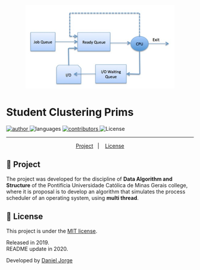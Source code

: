 <h1 align="center">
    <img
    alt="angular"
    title="angular"
    src=".github/example1.jpg"
    width="400px" />
</h1>
 
<h1> Student Clustering Prims </h1>

<p align="left">
   <a href="https://github.com/danieljpgo">
      <img
         alt="author"
         src="https://img.shields.io/badge/author-danieljpgo-6ba9e0?style=flat-square"
      />
   </a>
   <img
      alt="languages"
      src="https://img.shields.io/github/languages/count/danieljpgo/process-scheduler-simulation?color=6ba9e0&style=flat-square"
   />
   <a href="https://github.com/danieljpgo/process-scheduler-simulation/graphs/contributors">
      <img
         alt="contributors"
         src="https://img.shields.io/github/contributors/danieljpgo/process-scheduler-simulation?color=6ba9e0&style=flat-square"/>
   </a>
  <img alt="License" src="https://img.shields.io/badge/license-MIT-6ba9e0?style=flat-square">
</p>

<!-- > Using the Prim algorithm to group college students on specific topics.:arrow_right: -->

----

<p align="center">
   <a href="#memo-project">Project</a>&nbsp;&nbsp;&nbsp;|&nbsp;&nbsp;&nbsp;
   <a href="#page_with_curl-license">License</a>
</p>

## :memo: Project
The project was developed for the discipline of **Data Algorithm and Structure** of the Pontifícia Universidade Católica de Minas Gerais college, where it is proposal is to develop an algorithm that simulates the process scheduler of an operating system, using **multi thread**.

## :page_with_curl: License
This project is under the [MIT license](https://github.com/danieljpgo/process-scheduler-simulation/blob/master/LICENSE).
<div>Released in 2019.</div>
<div>README update in 2020.</div>

Developed by [Daniel Jorge](https://github.com/danieljpgo)
